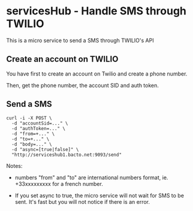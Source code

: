 # servicesHub - Handle SMS through TWILIO

This is a micro service to send a SMS through TWILIO's API


## Create an account on TWILIO

You have first to create an account on Twilio and create a phone number.

Then, get the phone number, the account SID and auth token.


## Send a SMS

```
curl -i -X POST \
  -d "accountSid=..." \
  -d "authToken=..." \
  -d "from=+..." \
  -d "to=+..." \
  -d "body=..." \
  -d "async=[true|false]" \
  "http://serviceshub1.bacto.net:9093/send"
```

Notes:

- numbers "from" and "to" are international numbers format, ie. +33xxxxxxxxx for a french number.

- If you set async to true, the micro service will not wait for SMS to be sent. It's fast but you will not notice if there is an error.
